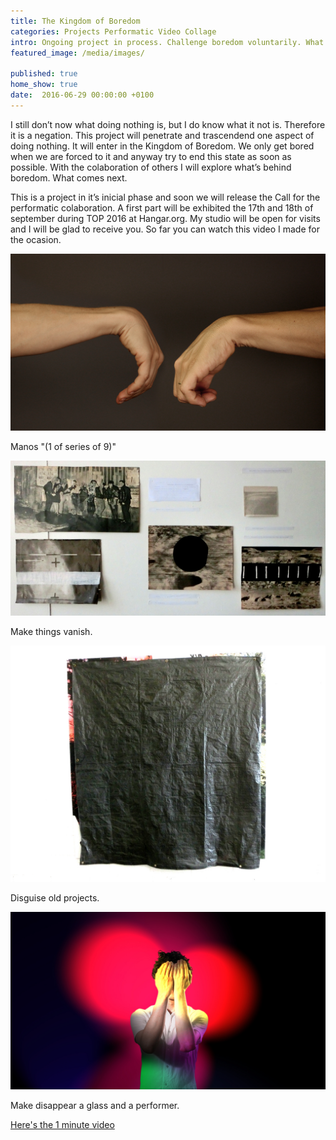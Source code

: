 ```yaml
---
title: The Kingdom of Boredom
categories: Projects Performatic Video Collage
intro: Ongoing project in process. Challenge boredom voluntarily. What comes next? A colaborative documentation.
featured_image: /media/images/

published: true
home_show: true
date:  2016-06-29 00:00:00 +0100
---
```


I still don’t now what doing nothing is, but I do know what it not is. Therefore it is a negation.
This project will penetrate and trascendend one aspect of doing nothing. It will enter in the Kingdom of Boredom. We only get bored when we are forced to it and anyway try to end this state as soon as possible. With the colaboration of others I will explore what’s behind boredom. What comes next.

This is a project in it’s inicial phase and soon we will release the Call for the performatic colaboration.
A first part will be exhibited the 17th and 18th of september during TOP 2016 at Hangar.org. My studio will be open for visits and I will be glad to receive you. So far you can watch this video I made for the ocasion.



![image](/media/images/1BoredomFeatured.jpg)

Manos "(1 of series of 9)"

![image](/media/images/2BoredomVanish.jpg)

Make things vanish.

![image](/media/images/3BoredomDisappear.jpg)

Disguise old projects.

![image](/media/images/4BoredomVideo.jpg)

Make disappear a glass and a performer.

[Here's the 1 minute video](https://vimeo.com/172396915) 
